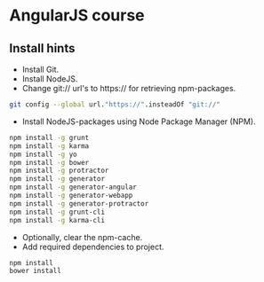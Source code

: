 # AngularJS course

## Install hints
- Install Git.
- Install NodeJS.
- Change git:// url's to https:// for retrieving npm-packages.
```bash
git config --global url."https://".insteadOf "git://"
```
- Install NodeJS-packages using Node Package Manager (NPM).
```bash
npm install -g grunt
npm install -g karma
npm install -g yo
npm install -g bower
npm install -g protractor
npm install -g generator
npm install -g generator-angular
npm install -g generator-webapp
npm install -g generator-protractor
npm install -g grunt-cli
npm install -g karma-cli
```
- Optionally, clear the npm-cache.
- Add required dependencies to project.
```bash
npm install
bower install
```
